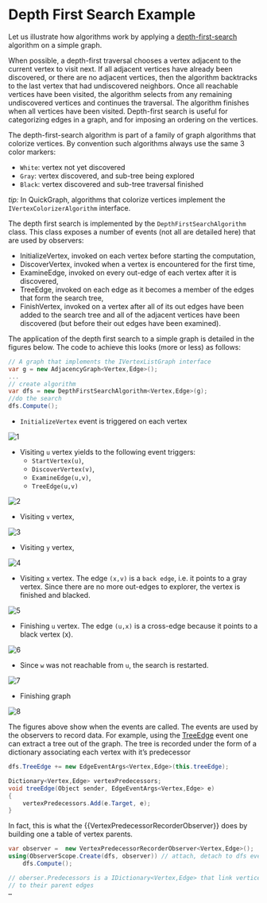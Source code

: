 # Depth First Search Example

Let us illustrate how algorithms work by applying a [depth-first-search](http://en.wikipedia.org/wiki/Depth-first_search) algorithm on a simple graph.

When possible, a depth-first traversal chooses a vertex adjacent to the current vertex to visit next. If all adjacent vertices have already been discovered, or there are no adjacent vertices, then the algorithm backtracks to the last vertex that had undiscovered neighbors. Once all reachable vertices have been visited, the algorithm selects from any remaining undiscovered vertices and continues the traversal. The algorithm finishes when all vertices have been visited.
Depth-first search is useful for categorizing edges in a graph, and for imposing an ordering on the vertices.

The depth-first-search algorithm is part of a family of graph algorithms that colorize vertices. By convention such algorithms always use the same 3 color markers:

* `White`: vertex not yet discovered
* `Gray`: vertex discovered, and sub-tree being explored
* `Black`: vertex discovered and sub-tree traversal finished

_tip:_ In QuickGraph, algorithms that colorize vertices implement the `IVertexColorizerAlgorithm` interface.

The depth first search is implemented by the `DepthFirstSearchAlgorithm` class. This class exposes a number of events (not all are detailed here) that are used by observers:

* InitializeVertex, invoked on each vertex before starting the computation,
* DiscoverVertex, invoked when a vertex is encountered for the first time,
* ExamineEdge, invoked on every out-edge of each vertex after it is discovered,
* TreeEdge, invoked on each edge as it becomes a member of the edges that form the search tree,
* FinishVertex, invoked on a vertex after all of its out edges have been added to the search tree and all of the adjacent vertices have been discovered (but before their out edges have been examined).

The application of the depth first search to a simple graph is detailed in the figures below. The code to achieve this looks (more or less) as follows:

```csharp
// A graph that implements the IVertexListGraph interface
var g = new AdjacencyGraph<Vertex,Edge>();
...
// create algorithm
var dfs = new DepthFirstSearchAlgorithm<Vertex,Edge>(g);
//do the search
dfs.Compute();
```

* `InitializeVertex` event is triggered on each vertex

![1](Depth%20First%20Search%20Example_dfs1.png)

* Visiting `u` vertex yields to the following event triggers:
  * `StartVertex(u)`,
  * `DiscoverVertex(v)`,
  * `ExamineEdge(u,v)`,
  * `TreeEdge(u,v)`

![2](Depth%20First%20Search%20Example_dfsvisit.png)

* Visiting `v` vertex,

![3](Depth%20First%20Search%20Example_dfsvisitv.png)

* Visiting `y` vertex,

![4](Depth%20First%20Search%20Example_dfsvisity.png)

* Visiting `x` vertex. The edge `(x,v)` is a `back edge`, i.e. it points to a gray vertex. Since there are no more out-edges to explorer, the vertex is finished and blacked.

![5](Depth%20First%20Search%20Example_dfsvisitx.png)

* Finishing `u` vertex.  The edge `(u,x)` is a cross-edge because it points to a black vertex (x).

![6](Depth%20First%20Search%20Example_dfsfinish.png)

* Since `w` was not reachable from `u`, the search is restarted.

![7](Depth%20First%20Search%20Example_dfsvisitw.png)

* Finishing graph

![8](Depth%20First%20Search%20Example_dfsfinishvertex.png)

The figures above show when the events are called. The events are used by the observers to record data. For example, using the [TreeEdge](TreeEdge) event one can extract a tree out of the graph. The tree is recorded under the form of a dictionary associating each vertex with it’s predecessor

```csharp
dfs.TreeEdge += new EdgeEventArgs<Vertex,Edge>(this.treeEdge);

Dictionary<Vertex,Edge> vertexPredecessors;
void treeEdge(Object sender, EdgeEventArgs<Vertex,Edge> e)
{
    vertexPredecessors.Add(e.Target, e);
}
```

In fact, this is what the {{VertexPredecessorRecorderObserver}} does by building  one a table of vertex parents.

```csharp
var observer =  new VertexPredecessorRecorderObserver<Vertex,Edge>();
using(ObserverScope.Create(dfs, observer)) // attach, detach to dfs events
    dfs.Compute();

// oberser.Predecessors is a IDictionary<Vertex,Edge> that link vertices
// to their parent edges
…
```